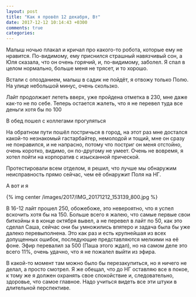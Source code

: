 ```yaml
---
layout: post
title: "Как я провёл 12 декабря, Вт"
date: 2017-12-12 10:14:43 +0300
comments: true
categories: 
---
```

Малыш ночью плакал и кричал про какого-то робота, которые ему не нравится. По-видимому, ему приснился страшный навязчивый сон, а Юля сказала, что он очень горячий, и, по-видимому, заболел. Я спал в целом нормально, больше меня не трясет, и то хорошо.

Встали с опозданием, малыш в садик не пойдёт, я отвожу только Полю. На улице небольшой минус, очень скользко. 

Лайт продолжает лететь вверх, уже пройдена отметка в 230, мне даже как-то не по себе. Теперь остается жалеть, что я не перевел туда все деньги хотя бы по 100



В обед пошел с коллегами прогуляться

На обратном пути пошёл постричься в город, на этот раз мне достался какой-то незнакомый гастарбайтер, немолодой и тощий, мне он сразу не понравился, и не напрасно, потому что постриг он меня отстойно, очень коротко, видимо, он по-другому не умеет. Очень не вовремя, я хотел пойти на корпоратив с изысканной прической.


Протестировали всем отделом, я решил, что лучше мы обнаружим неисправность прямо сейчас, чем её обнаружит Поля на НГ.

А вот и я

{% img center /images/2017/IMG_20171212_153139_800.jpg %}


В 16-12 лайт прошел 250, обожебоже, это невероятно, что я успел вскочить хотя бы на 150. Больше всего я жалею, что самые первые свои биткойны я в конце октября вывел, а не перевел в лайт по 50, как это сделал Саша, сейчас они бы умножились впятеро и задача была бы уже далеко перевыполнена. Это как раз и есть крупнейшая из всех допущенных ошибок, последующие представляются мелкими на её фоне. Эфир перевалил за 500 (Паша этого ждал), но на самом деле это всего 11%, очень удачно, что я не пожалел выйти из эфира.

В какой-то момент там можно было бы перезакупиться, но я ничего не делал, а просто смотрел. Я же обещал, что до НГ оставляю все в покое, к тому же я должен охранять свое спокойствие и, следовательно, здоровье, что самое главное. Надо учиться видеть все эти штуки в длительной перспективе.